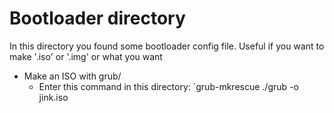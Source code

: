 # Bootloader directory

In this directory you found some bootloader config file.
Useful if you want to make '.iso' or '.img' or what you want

- Make an ISO with grub/
	- Enter this command in this directory:
		`grub-mkrescue ./grub -o jink.iso
